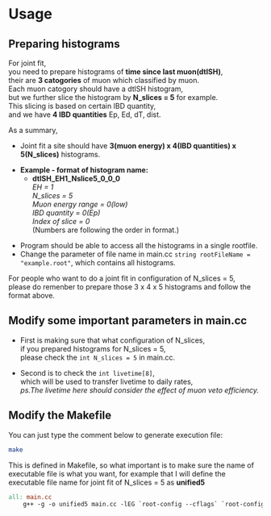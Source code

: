 # Usage 
## Preparing histograms

For joint fit,  
you need to prepare histograms of **time since last muon(dtlSH)**,  
their are **3 catogories** of muon which classified by muon.    
Each muon catogory should have a dtlSH histogram,  
but we further slice the histogram by **N_slices = 5** for example.  
This slicing is based on certain IBD quantity,  
and we have **4 IBD quantities** Ep, Ed, dT, dist.

As a summary, 
+ Joint fit a site should have **3(muon energy) x 4(IBD quantities) x 5(N_slices)** histograms.
- **Example - format of histogram name:** 
   + **dtlSH_EH1_Nslice5_0_0_0**  
   _*EH = 1  
   N_slices = 5  
   Muon energy range = 0(low)  
   IBD quantity = 0(Ep)  
   Index of slice = 0*_  
   (Numbers are following the order in format.)
+ Program should be able to access all the histograms in a single rootfile.
+ Change the parameter of file name in main.cc `string rootFileName = "example.root"`, which contains all histograms.
   
For people who want to do a joint fit in configuration of N_slices = 5,  
please do remenber to prepare those 3 x 4 x 5 histograms and follow the format above.

## Modify some important parameters in main.cc

+ First is making sure that what configuration of N_slices,  
if you prepared histograms for N_slices = 5,  
please check the `int N_slices = 5` in main.cc.

+ Second is to check the `int livetime[8]`,  
which will be used to transfer livetime to daily rates,  
*ps.The livetime here should consider the effect of muon veto efficiency.*

## Modify the Makefile

You can just type the comment below to generate execution file: 
```bash
make
```

This is defined in Makefile, so what important is to make sure the name of executable file is what you want,
for example that I will define the executable file name for joint fit of N_slices = 5 as **unified5** 
```makefile
all: main.cc
    g++ -g -o unified5 main.cc -lEG `root-config --cflags` `root-config --libs` -lTreePlayer
```
